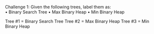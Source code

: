 Challenge 1: Given the following trees, label them as:  
• Binary Search Tree 
• Max Binary Heap 
• Min Binary Heap 
 
Tree #1 = Binary Search Tree
Tree #2 = Max Binary Heap
Tree #3 = Min Binary Heap

